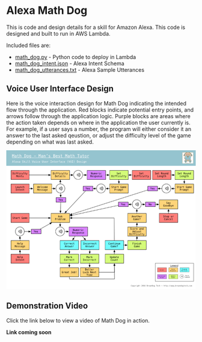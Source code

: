 # Alexa Math Dog

This is code and design details for a skill for Amazon Alexa.  This code is designed and built to run in AWS Lambda.

Included files are:

* [math_dog.py](math_dog.py) - Python code to deploy in Lambda
* [math_dog_intent.json](math_dog_intent.json) - Alexa Intent Schema
* [math_dog_utterances.txt](math_dog_utterances.txt) - Alexa Sample Utterances

## Voice User Interface Design

Here is the voice interaction design for Math Dog indicating the intended flow through the application.  Red blocks indicate potential entry points, and arrows follow through the application logic.  Purple blocks are areas where the action taken depends on where in the application the user currently is.  For example, if a user says a number, the program will either consider it an answer to the last asked qeustion, or adjust the difficulty level of the game depending on what was last asked.

![Math Dog VUI](project_docs/vui_design_v1.png)

## Demonstration Video

Click the link below to view a video of Math Dog in action.

**Link coming soon**

